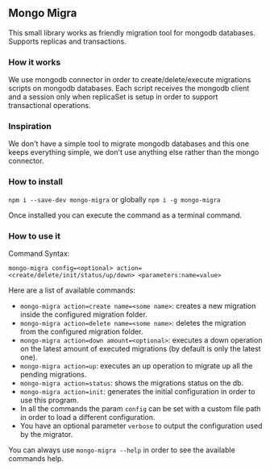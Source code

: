 ## Mongo Migra

This small library works as friendly migration tool for mongodb databases.
Supports replicas and transactions.

### How it works

We use mongodb connector in order to create/delete/execute migrations scripts on mongodb databases.
Each script receives the mongodb client and a session only when replicaSet is setup in order to support transactional operations.

### Inspiration

We don't have a simple tool to migrate mongodb databases and this one keeps everything simple, we don't use anything else rather than the mongo connector.

### How to install

`npm i --save-dev mongo-migra` or globally `npm i -g mongo-migra`

Once installed you can execute the command as a terminal command.

### How to use it

Command Syntax: 
```
mongo-migra config=<optional> action=<create/delete/init/status/up/down> <parameters:name=value>
```

Here are a list of available commands:

* `mongo-migra action=create name=<some name>`: creates a new migration inside the configured migration folder.
* `mongo-migra action=delete name=<some name>`: deletes the migration from the configured migration folder.
* `mongo-migra action=down amount=<optional>`: executes a down operation on the latest amount of executed migrations (by default is only the latest one).
* `mongo-migra action=up`: executes an up operation to migrate up all the pending migrations.
* `mongo-migra action=status`: shows the migrations status on the db.
* `mongo-migra action=init`: generates the initial configuration in order to use this program.
* In all the commands the param `config` can be set with a custom file path in order to load a different configuration.
* You have an optional parameter `verbose` to output the configuration used by the migrator.

You can always use `mongo-migra --help` in order to see the available commands help.